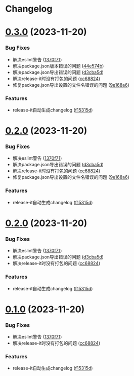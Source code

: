 # Changelog

# [0.3.0](https://github.com/WaldenLiang/styled-antd/compare/0.0.3...0.3.0) (2023-11-20)

### Bug Fixes

- 解决eslint警告 ([1370f71](https://github.com/WaldenLiang/styled-antd/commit/1370f715fe0477f645f97df8aa846715bab3b61b))
- 解决package.json版本错误的问题 ([44e574b](https://github.com/WaldenLiang/styled-antd/commit/44e574b4231a6c050c16c51839bb9a386cd1e153))
- 解决package.json导出错误的问题 ([d3cba5d](https://github.com/WaldenLiang/styled-antd/commit/d3cba5d9809bae2ff19e28cf05fb58ce58e1b307))
- 解决release-it时没有打包的问题 ([cc68824](https://github.com/WaldenLiang/styled-antd/commit/cc68824ffefc1458030f7544d689a6ca25f81875))
- 修复package.json导出设置的文件名错误的问题 ([9e168a6](https://github.com/WaldenLiang/styled-antd/commit/9e168a6d60deffd1096dd701497574eec13e0975))

### Features

- release-it自动生成changelog ([f15315d](https://github.com/WaldenLiang/styled-antd/commit/f15315db1e93df0c8dcf7e2bf2520545933d026c))

# [0.2.0](https://github.com/WaldenLiang/styled-antd/compare/0.0.3...0.2.0) (2023-11-20)

### Bug Fixes

- 解决eslint警告 ([1370f71](https://github.com/WaldenLiang/styled-antd/commit/1370f715fe0477f645f97df8aa846715bab3b61b))
- 解决package.json导出错误的问题 ([d3cba5d](https://github.com/WaldenLiang/styled-antd/commit/d3cba5d9809bae2ff19e28cf05fb58ce58e1b307))
- 解决release-it时没有打包的问题 ([cc68824](https://github.com/WaldenLiang/styled-antd/commit/cc68824ffefc1458030f7544d689a6ca25f81875))
- 修复package.json导出设置的文件名错误的问题 ([9e168a6](https://github.com/WaldenLiang/styled-antd/commit/9e168a6d60deffd1096dd701497574eec13e0975))

### Features

- release-it自动生成changelog ([f15315d](https://github.com/WaldenLiang/styled-antd/commit/f15315db1e93df0c8dcf7e2bf2520545933d026c))

# [0.2.0](https://github.com/WaldenLiang/styled-antd/compare/0.0.3...0.2.0) (2023-11-20)

### Bug Fixes

- 解决eslint警告 ([1370f71](https://github.com/WaldenLiang/styled-antd/commit/1370f715fe0477f645f97df8aa846715bab3b61b))
- 解决package.json导出错误的问题 ([d3cba5d](https://github.com/WaldenLiang/styled-antd/commit/d3cba5d9809bae2ff19e28cf05fb58ce58e1b307))
- 解决release-it时没有打包的问题 ([cc68824](https://github.com/WaldenLiang/styled-antd/commit/cc68824ffefc1458030f7544d689a6ca25f81875))

### Features

- release-it自动生成changelog ([f15315d](https://github.com/WaldenLiang/styled-antd/commit/f15315db1e93df0c8dcf7e2bf2520545933d026c))

# [0.1.0](https://github.com/WaldenLiang/styled-antd/compare/0.0.3...0.1.0) (2023-11-20)

### Bug Fixes

- 解决eslint警告 ([1370f71](https://github.com/WaldenLiang/styled-antd/commit/1370f715fe0477f645f97df8aa846715bab3b61b))
- 解决release-it时没有打包的问题 ([cc68824](https://github.com/WaldenLiang/styled-antd/commit/cc68824ffefc1458030f7544d689a6ca25f81875))

### Features

- release-it自动生成changelog ([f15315d](https://github.com/WaldenLiang/styled-antd/commit/f15315db1e93df0c8dcf7e2bf2520545933d026c))

